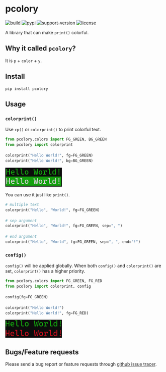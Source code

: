 # pcolory

[![build](https://github.com/Yzi-Li/pcolory/actions/workflows/build.yaml/badge.svg)](https://github.com/Yzi-Li/pcolory/actions) [![pypi](https://img.shields.io/pypi/v/pcolory.svg)](https://pypi.org/project/pcolory/) [![support-version](https://img.shields.io/pypi/pyversions/pcolory)](https://img.shields.io/pypi/pyversions/pcolory) [![license](https://img.shields.io/github/license/Yzi-Li/pcolory)](https://github.com/Yzi-Li/pcolory/blob/main/LICENSE)

A library that can make ```print()``` colorful.

## Why it called ```pcolory```?

It is ```p``` + ```color``` + ```y```.

## Install
```
pip install pcolory
```

## Usage

### ```colorprint()```

Use ```cp()``` or ```colorprint()``` to print colorful text.

```python
from pcolory.colors import FG_GREEN, BG_GREEN
from pcolory import colorprint

colorprint("Hello World!", fg=FG_GREEN)
colorprint("Hello World!", bg=BG_GREEN)
```

<img src="./docs/images/output1.png" width=180px>

You can use it just like ```print()```.

```python
# multiple text
colorprint("Hello", "World!", fg=FG_GREEN)

# sep argument
colorprint("Hello", "World!", fg=FG_GREEN, sep=", ")

# end argument
colorprint("Hello", "World", fg=FG_GREEN, sep=", ", end="!")
```

### ```config()```

```config()``` will be applied globally. When both ```config()``` and ```colorprint()``` are set, ```colorprint()``` has a higher priority.

```python
from pcolory.colors import FG_GREEN, FG_RED
from pcolory import colorprint, config

config(fg=FG_GREEN)

colorprint("Hello World!")
colorprint("Hello World!", fg=FG_RED)
```

<img src="./docs/images/output2.png" width=180px>

## Bugs/Feature requests

Please send a bug report or feature requests through [github issue tracer](https://github.com/Yzi-Li/pcolory/issues).

